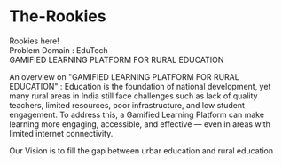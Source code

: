 # The-Rookies
Rookies here!<br>
Problem Domain : EduTech <br>
GAMIFIED LEARNING PLATFORM FOR RURAL EDUCATION<br>

An overview on "GAMIFIED LEARNING PLATFORM FOR RURAL EDUCATION" :
Education is the foundation of national development, yet many rural areas in India still face challenges such as lack of quality teachers, limited resources, poor infrastructure, and low student engagement. To address this, a Gamified Learning Platform can make learning more engaging, accessible, and effective — even in areas with limited internet connectivity.<br>

Our Vision is to fill the gap between urbar education and rural education<br>

